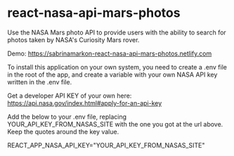 # react-nasa-api-mars-photos
Use the NASA Mars photo API to provide users with the ability to search for photos taken by NASA's Curiosity Mars rover.

Demo: https://sabrinamarkon-react-nasa-api-mars-photos.netlify.com

To install this application on your own system, you need to create a .env file in the root of
the app, and create a variable with your own NASA API key written in the .env file.

Get a developer API KEY of your own here:
https://api.nasa.gov/index.html#apply-for-an-api-key

Add the below to your .env file, replacing YOUR_API_KEY_FROM_NASAS_SITE with the one you got at the url above. Keep the quotes around the key value.

REACT_APP_NASA_API_KEY="YOUR_API_KEY_FROM_NASAS_SITE"

